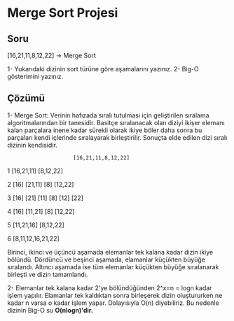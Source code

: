 # Merge Sort Projesi

## Soru

[16,21,11,8,12,22] -> Merge Sort

1- Yukarıdaki dizinin sort türüne göre aşamalarını yazınız.
2- Big-O gösterimini yazınız.

## Çözümü

1- Merge Sort: Verinin hafızada sıralı tutulması için geliştirilen sıralama algoritmalarından bir tanesidir. Basitçe sıralanacak olan diziyi ikişer elemanı kalan parçalara inene kadar sürekli olarak ikiye böler daha sonra bu parçaları kendi içlerinde sıralayarak birleştirilir. Sonuçta elde edilen dizi sıralı dizinin kendisidir.

                         [16,21,11,8,12,22] 

1              [16,21,11]                  [8,12,22]

2            [16]    [21,11]                [8]   [12,22]

3            [16]   [21] [11]               [8]   [12]  [22]

4            [16]    [11,21]                [8]    [12,22]

5              [11,21,16]                     [8,12,22]

6                        [8,11,12,16,21,22]


Birinci, ikinci ve üçüncü aşamada elemanlar tek kalana kadar dizin ikiye bölündü. Dördüncü ve beşinci aşamada, elamanlar küçükten büyüğe sıralandı. Altıncı aşamada ise tüm elemanlar küçükten büyüğe sıralanarak birleşti ve dizin tamamlandı.


2- Elemanlar tek kalana kadar 2'ye bölündüğünden 2^x=n = logn kadar işlem yapılır.
Elamanlar tek kaldıktan sonra birleşerek dizin oluştururken ne kadar n varsa o kadar işlem yapar. Dolayısıyla O(n) diyebiliriz. Bu nedenle dizinin Big-O su **O(nlogn)'dir.**  
